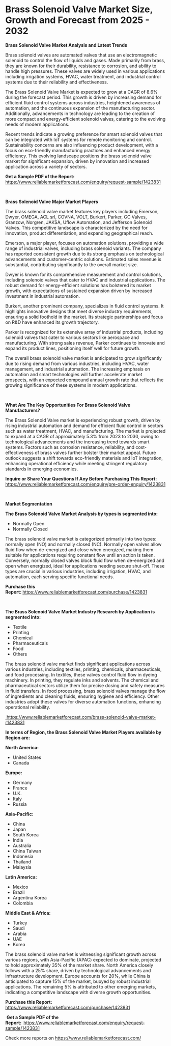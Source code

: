 <p><h1>Brass Solenoid Valve Market Size, Growth and Forecast from 2025 - 2032</h1></p><p><strong>Brass Solenoid Valve Market Analysis and Latest Trends</strong></p>
<p><p>Brass solenoid valves are automated valves that use an electromagnetic solenoid to control the flow of liquids and gases. Made primarily from brass, they are known for their durability, resistance to corrosion, and ability to handle high pressures. These valves are widely used in various applications including irrigation systems, HVAC, water treatment, and industrial control systems due to their reliability and effectiveness.</p><p>The Brass Solenoid Valve Market is expected to grow at a CAGR of 8.6% during the forecast period. This growth is driven by increasing demand for efficient fluid control systems across industries, heightened awareness of automation, and the continuous expansion of the manufacturing sector. Additionally, advancements in technology are leading to the creation of more compact and energy-efficient solenoid valves, catering to the evolving needs of modern applications.</p><p>Recent trends indicate a growing preference for smart solenoid valves that can be integrated with IoT systems for remote monitoring and control. Sustainability concerns are also influencing product development, with a focus on eco-friendly manufacturing practices and enhanced energy efficiency. This evolving landscape positions the brass solenoid valve market for significant expansion, driven by innovation and increased application across a variety of sectors.</p></p>
<p><strong>Get a Sample PDF of the Report:&nbsp;</strong> <a href="https://www.reliablemarketforecast.com/enquiry/request-sample/1423831?utm_campaign=2660&utm_medium=2&utm_source=Github&utm_content=ia&utm_term=22022025&utm_id=brass-solenoid-valve">https://www.reliablemarketforecast.com/enquiry/request-sample/1423831</a></p>
<p>&nbsp;</p>
<p><strong>Brass Solenoid Valve Major Market Players</strong></p>
<p><p>The brass solenoid valve market features key players including Emerson, Dwyer, OMEGA, ACL srl, COVNA, VOLT, Burkert, Parker, GC Valves, Granzow, Norgren, JAKSA, Uflow Automation, and Jefferson Solenoid Valves. This competitive landscape is characterized by the need for innovation, product differentiation, and expanding geographical reach.</p><p>Emerson, a major player, focuses on automation solutions, providing a wide range of industrial valves, including brass solenoid variants. The company has reported consistent growth due to its strong emphasis on technological advancements and customer-centric solutions. Estimated sales revenue is substantial, contributing significantly to the overall market size.</p><p>Dwyer is known for its comprehensive measurement and control solutions, including solenoid valves that cater to HVAC and industrial applications. The robust demand for energy-efficient solutions has bolstered its market growth, with expectations of sustained expansion driven by increased investment in industrial automation.</p><p>Burkert, another prominent company, specializes in fluid control systems. It highlights innovative designs that meet diverse industry requirements, ensuring a solid foothold in the market. Its strategic partnerships and focus on R&D have enhanced its growth trajectory.</p><p>Parker is recognized for its extensive array of industrial products, including solenoid valves that cater to various sectors like aerospace and manufacturing. With strong sales revenue, Parker continues to innovate and expand its product lines, positioning itself well for future growth.</p><p>The overall brass solenoid valve market is anticipated to grow significantly due to rising demand from various industries, including HVAC, water management, and industrial automation. The increasing emphasis on automation and smart technologies will further accelerate market prospects, with an expected compound annual growth rate that reflects the growing significance of these systems in modern applications.</p></p>
<p>&nbsp;</p>
<p><strong>What Are The Key Opportunities For Brass Solenoid Valve Manufacturers?</strong></p>
<p><p>The Brass Solenoid Valve market is experiencing robust growth, driven by rising industrial automation and demand for efficient fluid control in sectors such as water treatment, HVAC, and manufacturing. The market is projected to expand at a CAGR of approximately 5.3% from 2023 to 2030, owing to technological advancements and the increasing trend towards smart systems. Factors such as corrosion resistance, reliability, and cost-effectiveness of brass valves further bolster their market appeal. Future outlook suggests a shift towards eco-friendly materials and IoT integration, enhancing operational efficiency while meeting stringent regulatory standards in emerging economies.</p></p>
<p><strong>Inquire or Share Your Questions If Any Before Purchasing This Report:</strong> <a href="https://www.reliablemarketforecast.com/enquiry/pre-order-enquiry/1423831?utm_campaign=2660&utm_medium=2&utm_source=Github&utm_content=ia&utm_term=22022025&utm_id=brass-solenoid-valve">https://www.reliablemarketforecast.com/enquiry/pre-order-enquiry/1423831</a></p>
<p>&nbsp;</p>
<p><strong>Market Segmentation</strong></p>
<p><strong>The Brass Solenoid Valve Market Analysis by types is segmented into:</strong></p>
<p><ul><li>Normally Open</li><li>Normally Closed</li></ul></p>
<p><p>The brass solenoid valve market is categorized primarily into two types: normally open (NO) and normally closed (NC). Normally open valves allow fluid flow when de-energized and close when energized, making them suitable for applications requiring constant flow until an action is taken. Conversely, normally closed valves block fluid flow when de-energized and open when energized, ideal for applications needing secure shut-off. These types are crucial in various industries, including irrigation, HVAC, and automation, each serving specific functional needs.</p></p>
<p><strong>Purchase this Report:&nbsp;</strong><a href="https://www.reliablemarketforecast.com/purchase/1423831?utm_campaign=2660&utm_medium=2&utm_source=Github&utm_content=ia&utm_term=22022025&utm_id=brass-solenoid-valve">https://www.reliablemarketforecast.com/purchase/1423831</a></p>
<p>&nbsp;</p>
<p><strong>The Brass Solenoid Valve Market Industry Research by Application is segmented into:</strong></p>
<p><ul><li>Textile</li><li>Printing</li><li>Chemical</li><li>Pharmaceuticals</li><li>Food</li><li>Others</li></ul></p>
<p><p>The brass solenoid valve market finds significant applications across various industries, including textiles, printing, chemicals, pharmaceuticals, and food processing. In textiles, these valves control fluid flow in dyeing machinery. In printing, they regulate inks and solvents. The chemical and pharmaceutical sectors utilize them for precise dosing and safety measures in fluid transfers. In food processing, brass solenoid valves manage the flow of ingredients and cleaning fluids, ensuring hygiene and efficiency. Other industries adopt these valves for diverse automation functions, enhancing operational reliability.</p></p>
<p><a href="https://www.reliablemarketforecast.com/brass-solenoid-valve-market-r1423831?utm_campaign=2660&utm_medium=2&utm_source=Github&utm_content=ia&utm_term=22022025&utm_id=brass-solenoid-valve">&nbsp;https://www.reliablemarketforecast.com/brass-solenoid-valve-market-r1423831</a></p>
<p><strong>In terms of Region, the Brass Solenoid Valve Market Players available by Region are:</strong></p>
<p>
    <p> <strong> North America: </strong>
        <ul>
            <li>United States</li>
            <li>Canada</li>
        </ul>
        </p> 
    <p> <strong> Europe: </strong>
        <ul>
            <li>Germany</li>
            <li>France</li>
            <li>U.K.</li>
            <li>Italy</li>
            <li>Russia</li>
        </ul>
        </p> 
    <p> <strong> Asia-Pacific: </strong>
        <ul>
            <li>China</li>
            <li>Japan</li>
            <li>South Korea</li>
            <li>India</li>
            <li>Australia</li>
            <li>China Taiwan</li>
            <li>Indonesia</li>
            <li>Thailand</li>
            <li>Malaysia</li>
        </ul>
        </p> 
    <p> <strong> Latin America: </strong>
        <ul>
            <li>Mexico</li>
            <li>Brazil</li>
            <li>Argentina Korea</li>
            <li>Colombia</li>
        </ul>
        </p> 
    <p> <strong> Middle East & Africa: </strong>
        <ul>
            <li>Turkey</li>
            <li>Saudi</li>
            <li>Arabia</li>
            <li>UAE</li>
            <li>Korea</li>
        </ul>
    </p>
    </p>
<p><p>The brass solenoid valve market is witnessing significant growth across various regions, with Asia-Pacific (APAC) expected to dominate, projected to hold approximately 35% of the market share. North America closely follows with a 25% share, driven by technological advancements and infrastructure development. Europe accounts for 20%, while China is anticipated to capture 15% of the market, buoyed by robust industrial applications. The remaining 5% is attributed to other emerging markets, indicating a competitive landscape with diverse growth opportunities.</p></p>
<p><strong>Purchase this Report: </strong><a href="https://www.reliablemarketforecast.com/purchase/1423831?utm_campaign=2660&utm_medium=2&utm_source=Github&utm_content=ia&utm_term=22022025&utm_id=brass-solenoid-valve">https://www.reliablemarketforecast.com/purchase/1423831</a></p>
<p>&nbsp;<strong>Get a Sample PDF of the Report:&nbsp;&nbsp;</strong><a href="https://www.reliablemarketforecast.com/enquiry/request-sample/1423831?utm_campaign=2660&utm_medium=2&utm_source=Github&utm_content=ia&utm_term=22022025&utm_id=brass-solenoid-valve">https://www.reliablemarketforecast.com/enquiry/request-sample/1423831</a></p>
<p><strong></strong></p>
<p>Check more reports on <a href="https://www.reliablemarketforecast.com/?utm_campaign=2660&utm_medium=2&utm_source=Github&utm_content=ia&utm_term=22022025&utm_id=brass-solenoid-valve">https://www.reliablemarketforecast.com/</a></p>